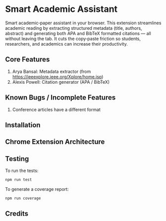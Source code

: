 # Smart Academic Assistant

Smart academic‑paper assistant in your browser. This extension streamlines academic reading by extracting structured metadata (title, authors, abstract) and generating both APA and BibTeX formatted citations — all without leaving the tab. It cuts the copy‑paste friction so students, researchers, and academics can increase their productivity.

## Core Features

1. Arya Bansal: Metadata extractor (from <https://ieeexplore.ieee.org/Xplore/home.jsp>)
2. Alexis Powell: Citation generator (APA / BibTeX)

## Known Bugs / Incomplete Features

1. Conference articles have a different format

## Installation

## Chrome Extension Architecture

## Testing

To run the tests:

```bash
npm run test
```

To generate a coverage report:

```bash
npm run coverage
```

## Credits
